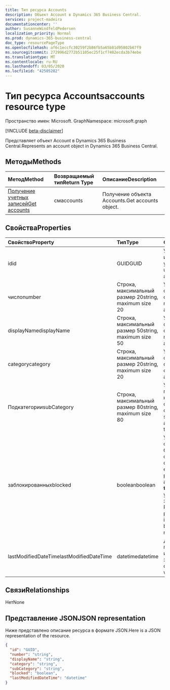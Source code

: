 ```yaml
---
title: Тип ресурса Accounts
description: Объект Account в Dynamics 365 Business Central.
services: project-madeira
documentationcenter: ''
author: SusanneWindfeldPedersen
localization_priority: Normal
ms.prod: dynamics-365-business-central
doc_type: resourcePageType
ms.openlocfilehash: af6c1eccfc30259f2b86fb5a65b81d95802b67f9
ms.sourcegitcommit: 272996d2772b51105ec25f1cf7482ecda3b74ebe
ms.translationtype: MT
ms.contentlocale: ru-RU
ms.lasthandoff: 03/05/2020
ms.locfileid: "42505282"
---
```

# <a name="accounts-resource-type"></a><span data-ttu-id="56795-103">Тип ресурса Accounts</span><span class="sxs-lookup"><span data-stu-id="56795-103">accounts resource type</span></span>

<span data-ttu-id="56795-104">Пространство имен: Microsoft. Graph</span><span class="sxs-lookup"><span data-stu-id="56795-104">Namespace: microsoft.graph</span></span>

[!INCLUDE [beta-disclaimer](../../includes/beta-disclaimer.md)]

<span data-ttu-id="56795-105">Представляет объект Account в Dynamics 365 Business Central.</span><span class="sxs-lookup"><span data-stu-id="56795-105">Represents an account object in Dynamics 365 Business Central.</span></span>

## <a name="methods"></a><span data-ttu-id="56795-106">Методы</span><span class="sxs-lookup"><span data-stu-id="56795-106">Methods</span></span>

| <span data-ttu-id="56795-107">Метод</span><span class="sxs-lookup"><span data-stu-id="56795-107">Method</span></span>       | <span data-ttu-id="56795-108">Возвращаемый тип</span><span class="sxs-lookup"><span data-stu-id="56795-108">Return Type</span></span>  |<span data-ttu-id="56795-109">Описание</span><span class="sxs-lookup"><span data-stu-id="56795-109">Description</span></span>|
|:---------------|:--------|:----------|
|[<span data-ttu-id="56795-110">Получение учетных записей</span><span class="sxs-lookup"><span data-stu-id="56795-110">Get accounts</span></span>](../api/dynamics-account-get.md)|<span data-ttu-id="56795-111">см</span><span class="sxs-lookup"><span data-stu-id="56795-111">accounts</span></span>|<span data-ttu-id="56795-112">Получение объекта Accounts.</span><span class="sxs-lookup"><span data-stu-id="56795-112">Get accounts object.</span></span>|

## <a name="properties"></a><span data-ttu-id="56795-113">Свойства</span><span class="sxs-lookup"><span data-stu-id="56795-113">Properties</span></span>
| <span data-ttu-id="56795-114">Свойство</span><span class="sxs-lookup"><span data-stu-id="56795-114">Property</span></span>     | <span data-ttu-id="56795-115">Тип</span><span class="sxs-lookup"><span data-stu-id="56795-115">Type</span></span>   |<span data-ttu-id="56795-116">Описание</span><span class="sxs-lookup"><span data-stu-id="56795-116">Description</span></span>|
|:---------------|:--------|:----------|
|<span data-ttu-id="56795-117">id</span><span class="sxs-lookup"><span data-stu-id="56795-117">id</span></span>|<span data-ttu-id="56795-118">GUID</span><span class="sxs-lookup"><span data-stu-id="56795-118">GUID</span></span>|<span data-ttu-id="56795-119">Уникальный идентификатор учетной записи.</span><span class="sxs-lookup"><span data-stu-id="56795-119">The unique ID of the account.</span></span>|
|<span data-ttu-id="56795-120">число</span><span class="sxs-lookup"><span data-stu-id="56795-120">number</span></span>|<span data-ttu-id="56795-121">Строка, максимальный размер 20</span><span class="sxs-lookup"><span data-stu-id="56795-121">string, maximum size 20</span></span>|<span data-ttu-id="56795-122">Указывает номер финансового счета.</span><span class="sxs-lookup"><span data-stu-id="56795-122">Specifies the number of the G/L account.</span></span>|
|<span data-ttu-id="56795-123">displayName</span><span class="sxs-lookup"><span data-stu-id="56795-123">displayName</span></span>|<span data-ttu-id="56795-124">Строка, максимальный размер 50</span><span class="sxs-lookup"><span data-stu-id="56795-124">string, maximum size 50</span></span>|<span data-ttu-id="56795-125">Указывает имя финансового счета.</span><span class="sxs-lookup"><span data-stu-id="56795-125">Specifies the name of the G/L account.</span></span>|
|<span data-ttu-id="56795-126">category</span><span class="sxs-lookup"><span data-stu-id="56795-126">category</span></span>|<span data-ttu-id="56795-127">Строка, максимальный размер 20</span><span class="sxs-lookup"><span data-stu-id="56795-127">string, maximum size 20</span></span>|<span data-ttu-id="56795-128">Указывает категорию финансового счета.</span><span class="sxs-lookup"><span data-stu-id="56795-128">Specifies the category of the G/L account.</span></span>|
|<span data-ttu-id="56795-129">Подкатегории</span><span class="sxs-lookup"><span data-stu-id="56795-129">subCategory</span></span>|<span data-ttu-id="56795-130">Строка, максимальный размер 80</span><span class="sxs-lookup"><span data-stu-id="56795-130">string, maximum size 80</span></span>|<span data-ttu-id="56795-131">Указывает подкатегорию категории счетов для финансового счета.</span><span class="sxs-lookup"><span data-stu-id="56795-131">Specifies the subcategory of the account category of the G/L account.</span></span>|
|<span data-ttu-id="56795-132">заблокированных</span><span class="sxs-lookup"><span data-stu-id="56795-132">blocked</span></span>|<span data-ttu-id="56795-133">boolean</span><span class="sxs-lookup"><span data-stu-id="56795-133">boolean</span></span>|<span data-ttu-id="56795-134">Указывает, что операции не могут быть учтены на финансовом счете.</span><span class="sxs-lookup"><span data-stu-id="56795-134">Specifies that entries cannot be posted to the G/L account.</span></span> <span data-ttu-id="56795-135">**Значение true** указывает, что учетная запись заблокирована, а Разноска не разрешена.</span><span class="sxs-lookup"><span data-stu-id="56795-135">**True** indicates account is blocked and posting is not allowed.</span></span>|
|<span data-ttu-id="56795-136">lastModifiedDateTime</span><span class="sxs-lookup"><span data-stu-id="56795-136">lastModifiedDateTime</span></span>|<span data-ttu-id="56795-137">datetime</span><span class="sxs-lookup"><span data-stu-id="56795-137">datetime</span></span>|<span data-ttu-id="56795-138">Дата и время последнего изменения учетной записи.</span><span class="sxs-lookup"><span data-stu-id="56795-138">The last datetime the account was modified.</span></span>|


## <a name="relationships"></a><span data-ttu-id="56795-139">Связи</span><span class="sxs-lookup"><span data-stu-id="56795-139">Relationships</span></span>
<span data-ttu-id="56795-140">Нет</span><span class="sxs-lookup"><span data-stu-id="56795-140">None</span></span>

## <a name="json-representation"></a><span data-ttu-id="56795-141">Представление JSON</span><span class="sxs-lookup"><span data-stu-id="56795-141">JSON representation</span></span>

<span data-ttu-id="56795-142">Ниже представлено описание ресурса в формате JSON.</span><span class="sxs-lookup"><span data-stu-id="56795-142">Here is a JSON representation of the resource.</span></span>


```json
{
  "id": "GUID",
  "number": "string",
  "displayName": "string",
  "category": "string",
  "subCategory": "string",
  "blocked": "boolean",
  "lastModifiedDateTime": "datetime"
}

```
